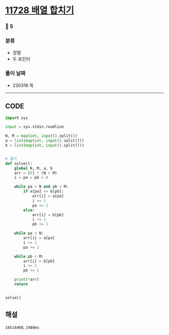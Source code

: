 # [11728 배열 합치기](https://www.acmicpc.net/problem/11728)

### 🥈 5

### 분류

- 정렬
- 두 포인터

### 풀이 날짜

- 230316 목

---

## CODE

```python
import sys

input = sys.stdin.readline

N, M = map(int, input().split())
a = list(map(int, input().split()))
b = list(map(int, input().split()))


# 풀이
def solve():
    global N, M, a, b
    arr = [0] * (N + M)
    i = pa = pb = 0

    while pa < N and pb < M:
        if a[pa] <= b[pb]:
            arr[i] = a[pa]
            i += 1
            pa += 1
        else:
            arr[i] = b[pb]
            i += 1
            pb += 1

    while pa < N:
        arr[i] = a[pa]
        i += 1
        pa += 1

    while pb < M:
        arr[i] = b[pb]
        i += 1
        pb += 1

    print(*arr)
    return


solve()

```

## 해설

`185144KB`, `1980ms`
